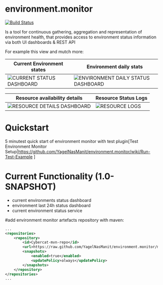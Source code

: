 
# environment.monitor

[![Build Status](https://travis-ci.org/YagelNasManit/environment.monitor.svg?branch=master)](https://travis-ci.org/YagelNasManit/environment.monitor)

Is a tool for continuous gathering, aggregation and representation of environment health, that provides access to environment status information via both UI dashboards & REST API


For example this view and mutch more:

Current Environment states | Environment daily stats  
--- | --- 
![CURRENT STATUS DASHBOARD](https://raw.githubusercontent.com/wiki/YagelNasManit/environment.monitor/images/current_env_status_dashboard.png) | ![ENVIRONMENT DAILY STATUS DASHBOARD](https://raw.githubusercontent.com/wiki/YagelNasManit/environment.monitor/images/env_daily_status_dashboard.png)

Resource availability details | Resource Status Logs  
--- | --- 
![RESOURCE DETAILS DASHBOARD](https://raw.githubusercontent.com/wiki/YagelNasManit/environment.monitor/images/resource_details_dashboard.png)| ![RESOURCE LOGS](https://raw.githubusercontent.com/wiki/YagelNasManit/environment.monitor/images/resource_details_dashboard_logs.png)




# Quickstart
5 minutest quick start of environment monitor with test plugin[Test Environment Monitor Setup|https://github.com/YagelNasManit/environment.monitor/wiki/Run-Test-Example ] 

# Current Functionality (1.0-SNAPSHOT)
- current environments status dashboard
- environment last 24h status dashboard
- current environment status service



#add environment monitor artefacts repository with maven:
```xml
...
<repositories>
    <repository>
        <id>Cybercat-mvn-repo</id>
        <url>https://raw.github.com/YagelNasManit/environment.monitor/mvn-repo/</url>
        <snapshots>
            <enabled>true</enabled>
            <updatePolicy>always</updatePolicy>
        </snapshots>
    </repository>
</repositories>
...
```
